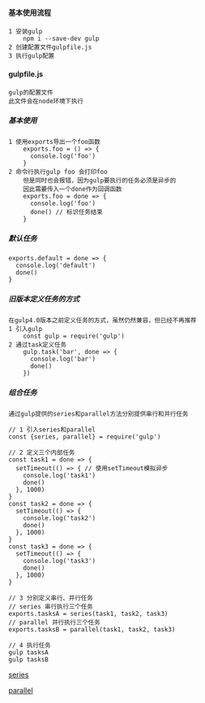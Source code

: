 #### 基本使用流程
    
    
    1 安装gulp
        npm i --save-dev gulp
    2 创建配置文件gulpfile.js
    3 执行gulp配置
    
#### gulpfile.js

    gulp的配置文件
    此文件会在node环境下执行
    
##### 基本使用

    1 使用exports导出一个foo函数
        exports.foo = () => {
          console.log('foo')
        }
    2 命令行执行gulp foo 会打印foo
        但是同时也会报错，因为gulp要执行的任务必须是异步的
        因此需要传入一个done作为回调函数
        exports.foo = done => {
          console.log('foo')
          done() // 标识任务结束
        }
    
##### 默认任务

    exports.default = done => {
      console.log('default')
      done()
    }

##### 旧版本定义任务的方式

    在gulp4.0版本之前定义任务的方式，虽然仍然兼容，但已经不再推荐
    1 引入gulp
        const gulp = require('gulp')
    2 通过task定义任务
        gulp.task('bar', done => {
          console.log('bar')
          done()
        })
        
##### 组合任务

    通过gulp提供的series和parallel方法分别提供串行和并行任务

    // 1 引入series和parallel
    const {series, parallel} = require('gulp')

    // 2 定义三个内部任务
    const task1 = done => {
      setTimeout(() => { // 使用setTimeout模拟异步
        console.log('task1')
        done()
      }, 1000)
    }
    const task2 = done => {
      setTimeout(() => {
        console.log('task2')
        done()
      }, 1000)
    }
    const task3 = done => {
      setTimeout(() => {
        console.log('task3')
        done()
      }, 1000)
    }

    // 3 分别定义串行、并行任务
    // series 串行执行三个任务
    exports.tasksA = series(task1, task2, task3)
    // parallel 并行执行三个任务
    exports.tasksB = parallel(task1, task2, task3)
    
    // 4 执行任务
    gulp tasksA
    gulp tasksB
    
[series](https://github.com/guohao1119/booknotes/blob/master/images/gulp-series-task.png)
    
[parallel](https://github.com/guohao1119/booknotes/blob/master/images/gulp-parallel-task.png)